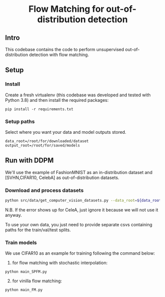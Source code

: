 <h1 align="center">Flow Matching for out-of-distribution detection</h1>


## Intro

This codebase contains the code to perform unsupervised out-of-distribution detection with flow matching.


## Setup

### Install
Create a fresh virtualenv (this codebase was developed and tested with Python 3.8) and then install the required packages:

```pip install -r requirements.txt```


### Setup paths
Select where you want your data and model outputs stored.
```
data_root=/root/for/downloaded/dataset
output_root=/root/for/saved/models
```

## Run with DDPM
We'll use the example of FashionMNIST as an in-distribution dataset and [SVHN,CIFAR10, CelebA] as out-of-distribution datasets.
### Download and process datasets
```bash
python src/data/get_computer_vision_datasets.py --data_root=${data_root}
```
N.B. If the error shows up for CeleA, just ignore it because we will not use it anyway.

To use your own data, you just need to provide separate csvs containing paths for the train/val/test splits.

### Train models
We use CIFAR10 as an example for training following the command below:

1. for flow matching with stochastic interpolation:
```
python main_SPFM.py
```
2. for vinilla flow matching:
```
python main_FM.py
```   

